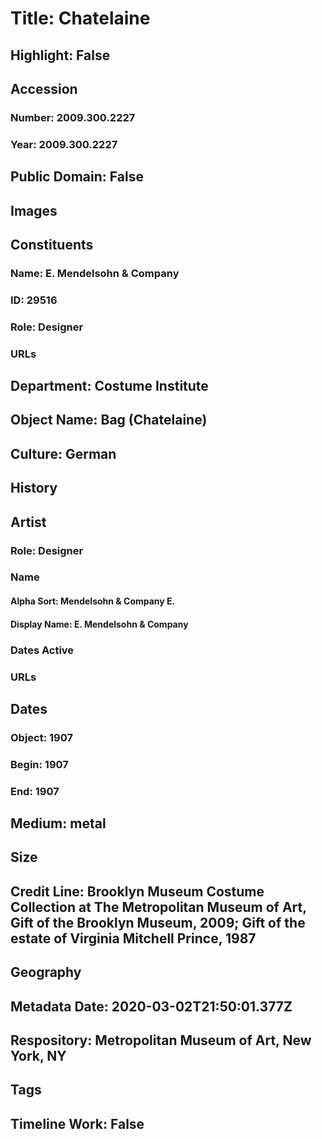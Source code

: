 # Title: Chatelaine
## Highlight: False
## Accession
### Number: 2009.300.2227
### Year: 2009.300.2227
## Public Domain: False
## Images
## Constituents
### Name: E. Mendelsohn &amp; Company
### ID: 29516
### Role: Designer
### URLs
## Department: Costume Institute
## Object Name: Bag (Chatelaine)
## Culture: German
## History
## Artist
### Role: Designer
### Name
#### Alpha Sort: Mendelsohn & Company E.
#### Display Name: E. Mendelsohn & Company
### Dates Active
### URLs
## Dates
### Object: 1907
### Begin: 1907
### End: 1907
## Medium: metal
## Size
## Credit Line: Brooklyn Museum Costume Collection at The Metropolitan Museum of Art, Gift of the Brooklyn Museum, 2009; Gift of the estate of Virginia Mitchell Prince, 1987
## Geography
## Metadata Date: 2020-03-02T21:50:01.377Z
## Respository: Metropolitan Museum of Art, New York, NY
## Tags
## Timeline Work: False